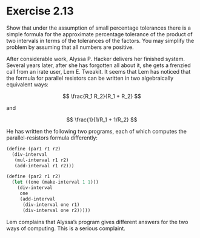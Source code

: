 # Exercise 2.13

Show that under the assumption of small percentage tolerances there is a simple
formula for the approximate percentage tolerance of the product of two intervals
in terms of the tolerances of the factors. You may simplify the problem by
assuming that all numbers are positive.

After considerable work, Alyssa P. Hacker delivers her finished system. Several
years later, after she has forgotten all about it, she gets a frenzied call from
an irate user, Lem E. Tweakit. It seems that Lem has noticed that the formula
for parallel resistors can be written in two algebraically equivalent ways:

$$
\frac{R_1 R_2}{R_1 + R_2}
$$

and

$$
\frac{1}{1/R_1 + 1/R_2}
$$

He has written the following two programs, each of which computes the
parallel-resistors formula differently:

```scheme
(define (par1 r1 r2)
  (div-interval
   (mul-interval r1 r2)
   (add-interval r1 r2)))

(define (par2 r1 r2)
  (let ((one (make-interval 1 1)))
    (div-interval
     one
     (add-interval
      (div-interval one r1)
      (div-interval one r2)))))
```

Lem complains that Alyssa’s program gives different answers for the two ways of
computing. This is a serious complaint.
